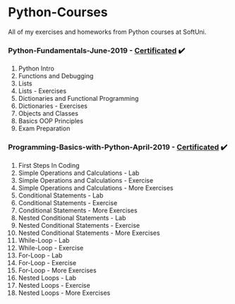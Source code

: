 # Python-Courses
All of my exercises and homeworks from Python courses at SoftUni.

### Python-Fundamentals-June-2019 - [Certificated](https://softuni.bg/certificates/details/70276/4768e775) :heavy_check_mark:
01. Python Intro
02. Functions and Debugging
03. Lists
04. Lists - Exercises
05. Dictionaries and Functional Programming
06. Dictionaries - Exercises
07. Objects and Classes
08. Basics OOP Principles
09. Exam Preparation

### Programming-Basics-with-Python-April-2019 - [Certificated](https://softuni.bg/certificates/details/67515/f9226f25) :heavy_check_mark:
01. First Steps In Coding
02. Simple Operations and Calculations - Lab
03. Simple Operations and Calculations - Exercise
04. Simple Operations and Calculations - More Exercises
05. Conditional Statements - Lab
06. Conditional Statements - Exercise
07. Conditional Statements - More Exercises
08. Nested Conditional Statements - Lab
09. Nested Conditional Statements - Exercise
10. Nested Conditional Statements - More Exercises
11. While-Loop - Lab
12. While-Loop - Exercise
13. For-Loop - Lab
14. For-Loop - Exercise
15. For-Loop - More Exercises
16. Nested Loops - Lab
17. Nested Loops - Exercise
18. Nested Loops - More Exercises
